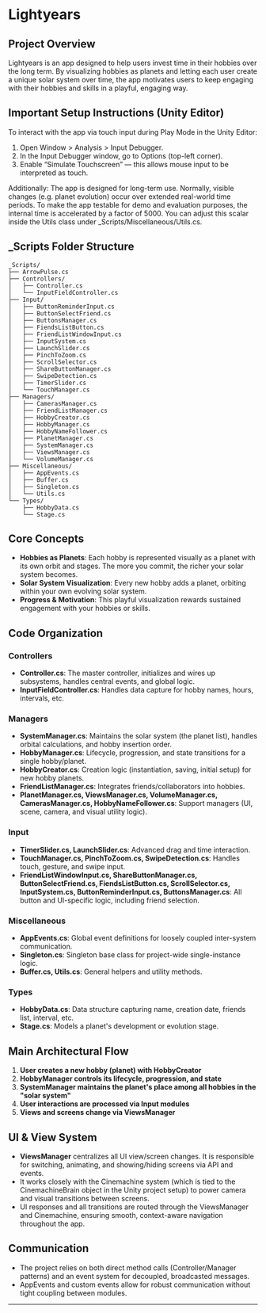 # Lightyears

## Project Overview

Lightyears is an app designed to help users invest time in their hobbies over the long term. By visualizing hobbies as planets and letting each user create a unique solar system over time, the app motivates users to keep engaging with their hobbies and skills in a playful, engaging way.

## Important Setup Instructions (Unity Editor)

To interact with the app via touch input during Play Mode in the Unity Editor:

1. Open Window > Analysis > Input Debugger.
2. In the Input Debugger window, go to Options (top-left corner).
3. Enable “Simulate Touchscreen” — this allows mouse input to be interpreted as touch.

Additionally:
The app is designed for long-term use. Normally, visible changes (e.g. planet evolution) occur over extended real-world time periods.
To make the app testable for demo and evaluation purposes, the internal time is accelerated by a factor of 5000.
You can adjust this scalar inside the Utils class under _Scripts/Miscellaneous/Utils.cs.

## _Scripts Folder Structure

```
_Scripts/
├── ArrowPulse.cs
├── Controllers/
│   ├── Controller.cs
│   └── InputFieldController.cs
├── Input/
│   ├── ButtonReminderInput.cs
│   ├── ButtonSelectFriend.cs
│   ├── ButtonsManager.cs
│   ├── FiendsListButton.cs
│   ├── FriendListWindowInput.cs
│   ├── InputSystem.cs
│   ├── LaunchSlider.cs
│   ├── PinchToZoom.cs
│   ├── ScrollSelector.cs
│   ├── ShareButtonManager.cs
│   ├── SwipeDetection.cs
│   ├── TimerSlider.cs
│   └── TouchManager.cs
├── Managers/
│   ├── CamerasManager.cs
│   ├── FriendListManager.cs
│   ├── HobbyCreator.cs
│   ├── HobbyManager.cs
│   ├── HobbyNameFollower.cs
│   ├── PlanetManager.cs
│   ├── SystemManager.cs
│   ├── ViewsManager.cs
│   └── VolumeManager.cs
├── Miscellaneous/
│   ├── AppEvents.cs
│   ├── Buffer.cs
│   ├── Singleton.cs
│   └── Utils.cs
└── Types/
    ├── HobbyData.cs
    └── Stage.cs
```

## Core Concepts

- **Hobbies as Planets**: Each hobby is represented visually as a planet with its own orbit and stages. The more you commit, the richer your solar system becomes.
- **Solar System Visualization**: Every new hobby adds a planet, orbiting within your own evolving solar system.
- **Progress & Motivation**: This playful visualization rewards sustained engagement with your hobbies or skills.

## Code Organization

### Controllers
- **Controller.cs**: The master controller, initializes and wires up subsystems, handles central events, and global logic.
- **InputFieldController.cs**: Handles data capture for hobby names, hours, intervals, etc.

### Managers
- **SystemManager.cs**: Maintains the solar system (the planet list), handles orbital calculations, and hobby insertion order.
- **HobbyManager.cs**: Lifecycle, progression, and state transitions for a single hobby/planet.
- **HobbyCreator.cs**: Creation logic (instantiation, saving, initial setup) for new hobby planets.
- **FriendListManager.cs**: Integrates friends/collaborators into hobbies.
- **PlanetManager.cs, ViewsManager.cs, VolumeManager.cs, CamerasManager.cs, HobbyNameFollower.cs**: Support managers (UI, scene, camera, and visual utility logic).

### Input
- **TimerSlider.cs, LaunchSlider.cs**: Advanced drag and time interaction.
- **TouchManager.cs, PinchToZoom.cs, SwipeDetection.cs**: Handles touch, gesture, and swipe input.
- **FriendListWindowInput.cs, ShareButtonManager.cs, ButtonSelectFriend.cs, FiendsListButton.cs, ScrollSelector.cs, InputSystem.cs, ButtonReminderInput.cs, ButtonsManager.cs**: All button and UI-specific logic, including friend selection.

### Miscellaneous
- **AppEvents.cs**: Global event definitions for loosely coupled inter-system communication.
- **Singleton.cs**: Singleton base class for project-wide single-instance logic.
- **Buffer.cs, Utils.cs**: General helpers and utility methods.

### Types
- **HobbyData.cs**: Data structure capturing name, creation date, friends list, interval, etc.
- **Stage.cs**: Models a planet's development or evolution stage.

## Main Architectural Flow

1. **User creates a new hobby (planet) with HobbyCreator**
2. **HobbyManager controls its lifecycle, progression, and state**
3. **SystemManager maintains the planet's place among all hobbies in the "solar system"**
4. **User interactions are processed via Input modules**
5. **Views and screens change via ViewsManager**

## UI & View System

- **ViewsManager** centralizes all UI view/screen changes. It is responsible for switching, animating, and showing/hiding screens via API and events.
- It works closely with the Cinemachine system (which is tied to the CinemachineBrain object in the Unity project setup) to power camera and visual transitions between screens.
- UI responses and all transitions are routed through the ViewsManager and Cinemachine, ensuring smooth, context-aware navigation throughout the app.

## Communication

- The project relies on both direct method calls (Controller/Manager patterns) and an event system for decoupled, broadcasted messages.
- AppEvents and custom events allow for robust communication without tight coupling between modules.

---
